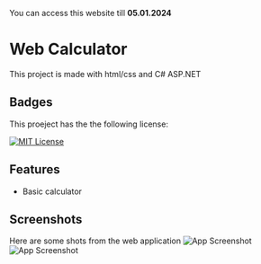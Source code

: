 You can access this website till **05.01.2024**
# Web Calculator

This project is made with html/css and C# ASP.NET


## Badges

This proeject has the the following license:

[![MIT License](https://img.shields.io/badge/License-MIT-green.svg)](https://choosealicense.com/licenses/mit/)

## Features

- Basic calculator


## Screenshots
Here are some shots from the web application
![App Screenshot](https://i2.paste.pics/bdc8d8944b06df816a7217b3be42218a.png)
![App Screenshot](https://i2.paste.pics/PC2RC.png)

